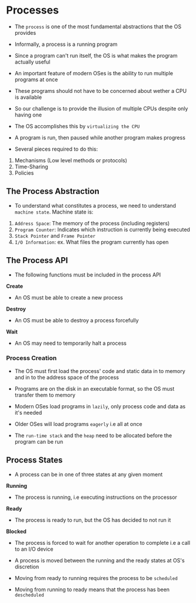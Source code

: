 # Processes

- The `process` is one of the most fundamental abstractions that the OS provides
 - Informally, a process is a running program

- Since a program can't run itself, the OS is what makes the program actually
useful

- An important feature of modern OSes is the ability to run multiple programs
at once
 - These programs should not have to be concerned about wether a CPU is
 available

- So our challenge is to provide the illusion of multiple CPUs despite only
having one

- The OS accomplishes this by `virtualizing the CPU`
 - A program is run, then paused while another program makes progress

- Several pieces required to do this:
 1. Mechanisms (Low level methods or protocols)
 2. Time-Sharing
 3. Policies

## The Process Abstraction

- To understand what constitutes a process, we need to understand `machine
state`. Machine state is:
 1. `Address Space`: The memory of the process (including registers)
 2. `Program Counter`: Indicates which instruction is currently being executed
 3. `Stack Pointer` and `Frame Pointer`
 4. `I/O Information`: ex. What files the program currently has open

## The Process API

- The following functions must be included in the process API

**Create**

- An OS must be able to create a new process

**Destroy**

- An OS must be able to destroy a process forcefully

**Wait**

- An OS may need to temporarily halt a process

### Process Creation

- The OS must first load the process' code and static data in to memory and in to the address space of the process
 - Programs are on the disk in an executable format, so the OS must transfer them to memory

- Modern OSes load programs in `lazily`, only process code and data as it's needed
 - Older OSes will load programs `eagerly` i.e all at once

- The `run-time stack` and the `heap` need to be allocated before the program can be run


## Process States

- A process can be in one of three states at any given moment

**Running**

- The process is running, i.e executing instructions on the processor

**Ready**

- The process is ready to run, but the OS has decided to not run it

**Blocked**

- The process is forced to wait for another operation to complete i.e a call to an I/O device


- A process is moved between the running and the ready states at OS's discretion
 - Moving from ready to running requires the process to be `scheduled`
 - Moving from running to ready means that the process has been `descheduled`
  
